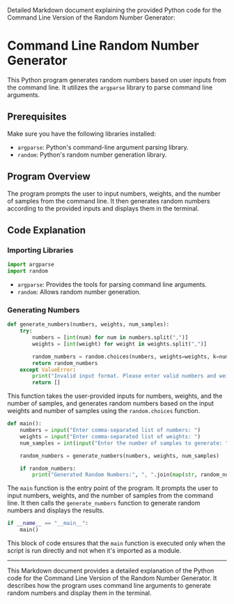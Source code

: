 Detailed Markdown document explaining the provided Python code for the Command Line Version of the Random Number Generator:

# Command Line Random Number Generator

This Python program generates random numbers based on user inputs from the command line. It utilizes the `argparse` library to parse command line arguments.

## Prerequisites

Make sure you have the following libraries installed:

- `argparse`: Python's command-line argument parsing library.
- `random`: Python's random number generation library.

## Program Overview

The program prompts the user to input numbers, weights, and the number of samples from the command line. It then generates random numbers according to the provided inputs and displays them in the terminal.

## Code Explanation

### Importing Libraries

```python
import argparse
import random
```

- `argparse`: Provides the tools for parsing command line arguments.
- `random`: Allows random number generation.

### Generating Numbers

```python
def generate_numbers(numbers, weights, num_samples):
    try:
        numbers = [int(num) for num in numbers.split(",")]
        weights = [int(weight) for weight in weights.split(",")]

        random_numbers = random.choices(numbers, weights=weights, k=num_samples)
        return random_numbers
    except ValueError:
        print("Invalid input format. Please enter valid numbers and weights.")
        return []
```

This function takes the user-provided inputs for numbers, weights, and the number of samples, and generates random numbers based on the input weights and number of samples using the `random.choices` function.

```python
def main():
    numbers = input("Enter comma-separated list of numbers: ")
    weights = input("Enter comma-separated list of weights: ")
    num_samples = int(input("Enter the number of samples to generate: "))

    random_numbers = generate_numbers(numbers, weights, num_samples)

    if random_numbers:
        print("Generated Random Numbers:", ", ".join(map(str, random_numbers)))
```

The `main` function is the entry point of the program. It prompts the user to input numbers, weights, and the number of samples from the command line. It then calls the `generate_numbers` function to generate random numbers and displays the results.

```python
if __name__ == "__main__":
    main()
```

This block of code ensures that the `main` function is executed only when the script is run directly and not when it's imported as a module.

---

This Markdown document provides a detailed explanation of the Python code for the Command Line Version of the Random Number Generator. It describes how the program uses command line arguments to generate random numbers and display them in the terminal.